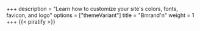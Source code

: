 +++
description = "Learn how to customize your site's colors, fonts, favicon, and logo"
options = ["themeVariant"]
title = "Brrrand'n"
weight = 1
+++
{{< piratify >}}
